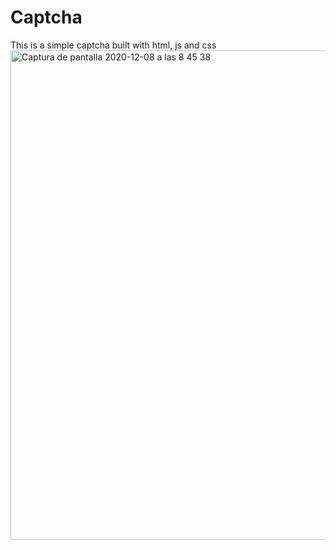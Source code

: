 <h1>Captcha</h1>

This is a simple captcha built with html, js and css
<br>
<img width="783" alt="Captura de pantalla 2020-12-08 a las 8 45 38" src="https://user-images.githubusercontent.com/44546966/101455051-3d07c700-3932-11eb-9e03-c848d4f2a96e.png">
